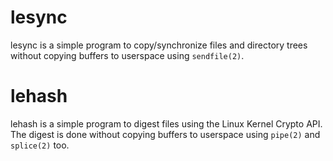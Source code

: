 # lesync
lesync is a simple program to copy/synchronize files and directory trees
without copying buffers to userspace using `sendfile(2)`.

# lehash
lehash is a simple program to digest files using the Linux Kernel Crypto API.
The digest is done without copying buffers to userspace using `pipe(2)` and
`splice(2)` too.
